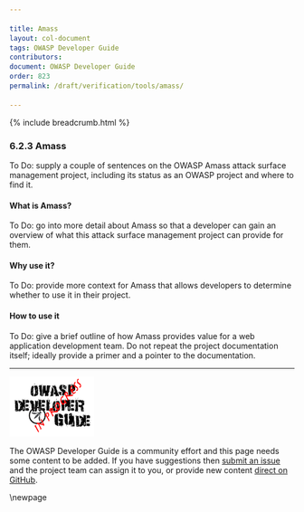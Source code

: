 ```yaml
---

title: Amass
layout: col-document
tags: OWASP Developer Guide
contributors:
document: OWASP Developer Guide
order: 823
permalink: /draft/verification/tools/amass/

---
```


{% include breadcrumb.html %}

### 6.2.3 Amass

To Do: supply a couple of sentences on the OWASP Amass attack surface management project,
including its status as an OWASP project and where to find it.

#### What is Amass?

To Do: go into more detail about Amass so that a developer
can gain an overview of what this attack surface management project can provide for them.

#### Why use it?

To Do: provide more context for Amass that allows developers to determine whether to use it in their project.

#### How to use it

To Do: give a brief outline of how Amass provides value for a web application development team.
Do not repeat the project documentation itself; ideally provide a primer and a pointer to the documentation.

----

![Developer Guide](../../../assets/images/dg_wip.png "OWASP Developer Guide")

The OWASP Developer Guide is a community effort and this page needs some content to be added.
If you have suggestions then [submit an issue][issue080203] and the project team can assign it to you,
or provide new content [direct on GitHub][edit080203].

[issue080203]: https://github.com/OWASP/www-project-developer-guide/issues/new?labels=content&template=request.md&title=Update:%2008-verification/02-tools/03-amass
[edit080203]: https://github.com/OWASP/www-project-developer-guide/blob/main/draft/08-verification/02-tools/03-amass.md

\newpage
